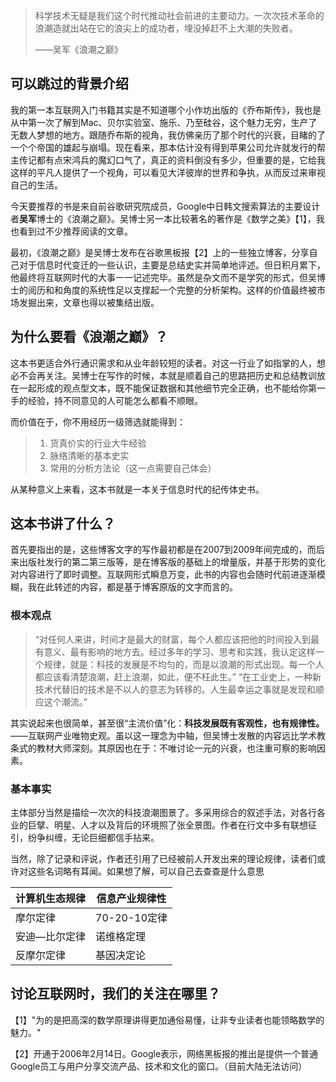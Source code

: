 > 科学技术无疑是我们这个时代推动社会前进的主要动力。一次次技术革命的浪潮造就出站在它的浪尖上的成功者，埋没掉赶不上大潮的失败者。
>
> ——吴军《浪潮之巅》

## 可以跳过的背景介绍

我的第一本互联网入门书籍其实是不知道哪个小作坊出版的《乔布斯传》，我也是从中第一次了解到Mac、贝尔实验室、施乐、乃至硅谷，这个魅力无穷，生产了无数人梦想的地方。跟随乔布斯的视角，我仿佛亲历了那个时代的兴衰，目睹的了一个个帝国的雄起与崩塌。现在看来，那本估计没有得到苹果公司允许就发行的帮主传记都有点宋鸿兵的魔幻口气了，真正的资料倒没有多少，但重要的是，它给我这样的平凡人提供了一个视角，可以看见大洋彼岸的世界和争执，从而反过来审视自己的生活。

今天要推荐的书是来自前谷歌研究院成员，Google中日韩文搜索算法的主要设计者**吴军**博士的《浪潮之巅》。吴博士另一本比较著名的著作是《数学之美》【1】，我也看到过不少推荐阅读的文章。

最初，《浪潮之巅》是吴博士发布在谷歌黑板报【2】上的一些独立博客，分享自己对于信息时代变迁的一些认识，主要是总结史实并简单地评述。但日积月累下，他最终将互联网时代的大事一一记述完毕。虽然是杂文而不是学究的形式，但吴博士的阅历和和角度的系统性足以支撑起一个完整的分析架构。这样的价值最终被市场发掘出来，文章也得以被集结出版。

## 为什么要看《浪潮之巅》？

这本书更适合外行通识需求和从业年龄较短的读者。对这一行业了如指掌的人，想必不会再关注。吴博士在写作的时候，本就是顺着自己的思路把历史和总结教训放在一起形成的观点型文本，既不能保证数据和其他细节完全正确，也不能给你第一手的经验，持不同意见的人可能怎么都看不顺眼。

而价值在于，你不用经历一级筛选就能得到：

> 1. 货真价实的行业大牛经验
> 2. 脉络清晰的基本史实
> 3. 常用的分析方法论（这一点需要自己体会）

从某种意义上来看，这本书就是一本关于信息时代的纪传体史书。

## 这本书讲了什么？

首先要指出的是，这些博客文字的写作最初都是在2007到2009年间完成的，而后来出版社发行的第二第三版等，是在博客版的基础上的增量版，并基于形势的变化对内容进行了即时调整。互联网形式瞬息万变，此书的内容也会随时代前进逐渐模糊，我在此转述的内容，都是基于博客原版的文字而言的。

### 根本观点

> “对任何人来讲，时间才是最大的财富，每个人都应该把他的时间投入到最有意义、最有影响的地方去。经过多年的学习、思考和实践，我认定这样一个规律，就是：科技的发展是不均匀的，而是以浪潮的形式出现。每一个人都应该看清楚浪潮，赶上浪潮，如此，便不枉此生。”
> “在工业史上，一种新技术代替旧的技术是不以人的意志为转移的。人生最幸运之事就是发现和顺应这个潮流。”

其实说起来也很简单，甚至很“主流价值”化：**科技发展既有客观性，也有规律性。**——互联网产业唯物史观。虽以这一理念为中轴，但吴博士发散的内容远比学术教条式的教材大师深刻。其原因也在于：不唯讨论一元的兴衰，也注重可察的影响因素。

### 基本事实

主体部分当然是描绘一次次的科技浪潮图景了。多采用综合的叙述手法，对各行各业的巨擘、明星、人才以及背后的环境照了张全景图。作者在行文中多有联想征引，纷争纠缠，无论巨细都信手拈来。

当然，除了记录和评说，作者还引用了已经被前人开发出来的理论规律，读者们或许对这些名词略有耳闻。如果想了解，可以自己去查查是什么意思

| 计算机生态规律 | 信息产业规律性 |
| -------------- | -------------- |
| 摩尔定律       | 70-20-10定律   |
| 安迪—比尔定律  | 诺维格定理     |
| 反摩尔定律     | 基因决定论     |



## 讨论互联网时，我们的关注在哪里？

【1】"为的是把高深的数学原理讲得更加通俗易懂，让非专业读者也能领略数学的魅力。"

【2】开通于2006年2月14日。Google表示，网络黑板报的推出是提供一个普通Google员工与用户分享交流产品、技术和文化的窗口。（目前大陆无法访问）
